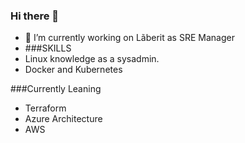 ### Hi there 👋

- 🔭 I’m currently working on Lãberit as SRE Manager
- ###SKILLS
- Linux knowledge as a sysadmin.
- Docker and Kubernetes

###Currently Leaning
- Terraform
- Azure Architecture
- AWS
